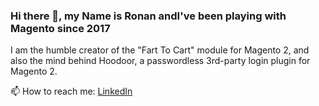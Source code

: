 ### Hi there 👋, my Name is Ronan andI've been playing with Magento since 2017

I am the humble creator of the "Fart To Cart" module for Magento 2, and also the mind behind Hoodoor, a passwordless 3rd-party login plugin for Magento 2.

📫 How to reach me: [LinkedIn](https://www.linkedin.com/in/ronangr1/)

<!--
**ronangr1/ronangr1** is a ✨ _special_ ✨ repository because its `README.md` (this file) appears on your GitHub profile.

Here are some ideas to get you started:

- 🔭 I’m currently working on ...
- 🌱 I’m currently learning ...
- 👯 I’m looking to collaborate on ...
- 🤔 I’m looking for help with ...
- 💬 Ask me about ...
- 📫 How to reach me: ...
- 😄 Pronouns: ...
- ⚡ Fun fact: ...
-->
